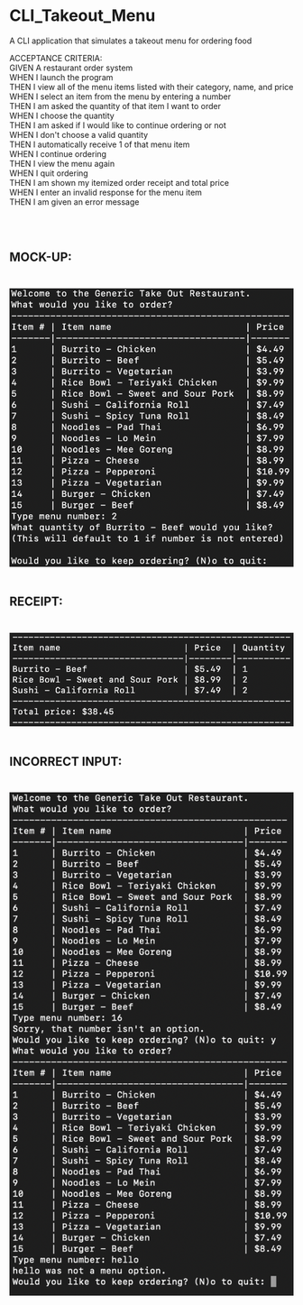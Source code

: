 # CLI_Takeout_Menu
A CLI application that simulates a takeout menu for ordering food 

ACCEPTANCE CRITERIA: <br>
GIVEN A restaurant order system
<br>WHEN I launch the program
<br>THEN I view all of the menu items listed with their category, name, and price
<br>WHEN I select an item from the menu by entering a number
<br>THEN I am asked the quantity of that item I want to order
<br>WHEN I choose the quantity
<br>THEN I am asked if I would like to continue ordering or not
<br>WHEN I don't choose a valid quantity
<br>THEN I automatically receive 1 of that menu item
<br>WHEN I continue ordering
<br>THEN I view the menu again
<br>WHEN I quit ordering
<br>THEN I am shown my itemized order receipt and total price
<br>WHEN I enter an invalid response for the menu item
<br>THEN I am given an error message

<br><br>

## MOCK-UP: <br><br>
![alt text](image.png) <br><br>

## RECEIPT:<br><br>
![alt text](image-1.png)<br><br>

## INCORRECT INPUT: <br><br>
![alt text](image-2.png) <br><br>